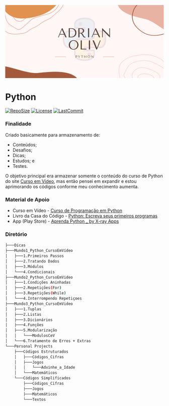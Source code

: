 [![AdrianOliv](https://github.com/AdrianOliv/Assets/blob/main/Imagens/20210601_190824.png)](https://github.com/AdrianOliv/Assets/blob/main/Imagens/20210601_190824.png)

# Python

[![RepoSize](https://img.shields.io/github/repo-size/AdrianOliv/Python?style=for-the-badge)](https://img.shields.io/github/repo-size/AdrianOliv/Python?style=for-the-badge)
[![License](https://img.shields.io/npm/l/react?color=blue&style=for-the-badge)](https://github.com/AdrianOliv/Python/blob/main/LICENSE)
[![LastCommit](https://img.shields.io/github/last-commit/AdrianOliv/Python?style=for-the-badge)](https://img.shields.io/github/last-commit/AdrianOliv/Python?style=for-the-badge)

### Finalidade

Criado basicamente para armazenamento de:
 - Conteúdos;
 - Desafios;
 - Dicas;
 - Estudos; e
 - Testes.

O objetivo principal era armazenar somente o conteúdo do curso de Python do site <a href="https://www.cursoemvideo.com">Curso em Vídeo</a>, mas então pensei em expandir e estou aprimorando os códigos conforme meu conhecimento aumenta.

### Material de Apoio
 - Curso em Vídeo - <a href="https://www.cursoemvideo.com/course/python-3-mundo-1/">Curso de Programação em Python</a>
 - Livro da Casa do Código - <a href="https://1drv.ms/b/s!AgKTGA-vRoG-hTnpk3N5J14YvLTn">Python: Escreva seus primeiros programas</a>
 - App (Play Store) - <a href="https://play.google.com/store/apps/details?id=com.feteps.projeto.aprendapython&hl=pt_BR&gl=US">Aprenda Python _ by X-ray Apps</a>

### Diretório

```bash
├───Dicas
├───Mundo1_Python_CursoEmVídeo
│   ├───1.Primeiros Passos
│   ├───2.Tratando Dados
│   ├───3.Módulos
│   └───4.Condicionais
├───Mundo2_Python_CursoEmVideo
│   ├───1.Condições Aninhadas
│   ├───2.Repetições(For)
│   ├───3.Repetições(While)
│   └───4.Interrompendo Repetiçoes
├───Mundo3_Python_CursoEmVideo
│   ├───1.Tuplas
│   ├───2.Listas
│   ├───3.Dicionários
│   ├───4.Funções
│   ├───5.Modularização
│   │   └───ModulosCeV
│   └───6.Tratamento de Erros + Extras
└───Personal Projects
    ├───Códigos Estruturados
    │   ├───Códigos_Cifras
    │   ├───Jogos
    │   │   └───Advinhe_a_Idade
    │   └───Matemáticos
    └───Códigos Simplificados
        ├───Códigos_Cifras
        ├───Jogos
        ├───Matemáticos
        └───Textos
```
